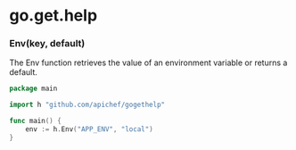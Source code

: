# go.get.help

### Env(key, default)

The Env function retrieves the value of an environment variable or returns a default.

```go
package main

import h "github.com/apichef/gogethelp"

func main() {
	env := h.Env("APP_ENV", "local")
}
```

